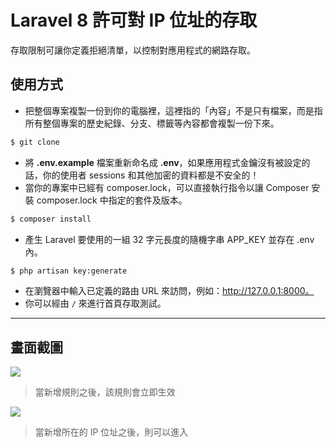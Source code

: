 # Laravel 8 許可對 IP 位址的存取

存取限制可讓你定義拒絕清單，以控制對應用程式的網路存取。

## 使用方式
- 把整個專案複製一份到你的電腦裡，這裡指的「內容」不是只有檔案，而是指所有整個專案的歷史紀錄、分支、標籤等內容都會複製一份下來。
```sh
$ git clone
```
- 將 __.env.example__ 檔案重新命名成 __.env__，如果應用程式金鑰沒有被設定的話，你的使用者 sessions 和其他加密的資料都是不安全的！
- 當你的專案中已經有 composer.lock，可以直接執行指令以讓 Composer 安裝 composer.lock 中指定的套件及版本。
```sh
$ composer install
```
- 產⽣ Laravel 要使用的一組 32 字元長度的隨機字串 APP_KEY 並存在 .env 內。
```sh
$ php artisan key:generate
```
- 在瀏覽器中輸入已定義的路由 URL 來訪問，例如：http://127.0.0.1:8000。
- 你可以經由 `/` 來進行首頁存取測試。

----

## 畫面截圖
![](https://i.imgur.com/H1nIgji.png)
> 當新增規則之後，該規則會立即生效

![](https://i.imgur.com/FZmT6O7.png)
> 當新增所在的 IP 位址之後，則可以進入